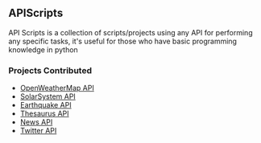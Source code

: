 <h2>APIScripts</h2>

API Scripts is a collection of scripts/projects using any API for performing any specific tasks, it's useful for those who have basic programming knowledge in python

<h3>Projects Contributed</h3>

- [OpenWeatherMap API](https://github.com/prathimacode-hub/Awesome_Python_Scripts/tree/main/APIScripts/OpenWeatherMap%20API)
- [SolarSystem API](https://github.com/prathimacode-hub/Awesome_Python_Scripts/tree/main/APIScripts/SolarSystemOpenData)
- [Earthquake API](https://github.com/prathimacode-hub/Awesome_Python_Scripts/tree/main/APIScripts/Earthquake%20API)
- [Thesaurus API](https://github.com/prathimacode-hub/Awesome_Python_Scripts/tree/main/APIScripts/Thesaurus%20API)
- [News API](https://github.com/Iamtripathisatyam/Awesome_Python_Scripts/tree/main/APIScripts/New%20API)
- [Twitter API](https://github.com/prathimacode-hub/Awesome_Python_Scripts/tree/main/APIScripts/Twitter%20API)
